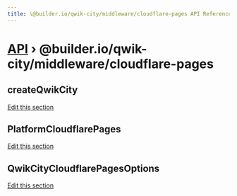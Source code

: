 ```yaml
---
title: \@builder.io/qwik-city/middleware/cloudflare-pages API Reference
---
```


# [API](/api) &rsaquo; @builder.io/qwik-city/middleware/cloudflare-pages

## createQwikCity

[Edit this section](https://github.com/QwikDev/qwik/tree/main/packages/qwik-city/src/middleware/cloudflare-pages/index.ts)

## PlatformCloudflarePages

[Edit this section](https://github.com/QwikDev/qwik/tree/main/packages/qwik-city/src/middleware/cloudflare-pages/index.ts)

## QwikCityCloudflarePagesOptions

[Edit this section](https://github.com/QwikDev/qwik/tree/main/packages/qwik-city/src/middleware/cloudflare-pages/index.ts)
